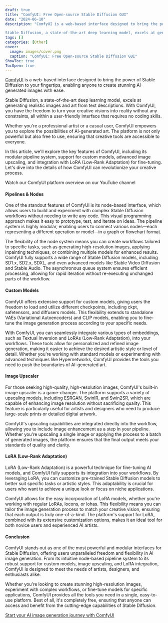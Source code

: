 ```yaml
---
draft: true
title: "ComfyUI: Free Open-source Stable Diffusion GUI"
date: "2024-06-10"
description: "ComfyUI is a web-based interface designed to bring the power of Stable Diffusion to your fingertips, enabling anyone to create stunning AI-generated images with ease.

Stable Diffusion, a state-of-the-art deep learning model, excels at generating realistic images and art from text descriptions. With ComfyUI, you have the freedom to turn"
tags: []
categories: [Other]
cover:
  image: images/cover.png
  caption: "ComfyUI: Free Open-source Stable Diffusion GUI"
ShowToc: true
TocOpen: true
---
```



[ComfyUI](https://elest.io/open-source/comfyui?ref=blog.elest.io) is a web\-based interface designed to bring the power of Stable Diffusion to your fingertips, enabling anyone to create stunning AI\-generated images with ease. 

Stable Diffusion, a state\-of\-the\-art deep learning model, excels at generating realistic images and art from text descriptions. With ComfyUI, you have the freedom to turn your creative visions into reality without any constraints, all within a user\-friendly interface that requires no coding skills.

Whether you're a professional artist or a casual user, ComfyUI empowers you to explore the possibilities of AI\-generated art. The platform is not only powerful but also free to use, ensuring that creative tools are accessible to everyone. 

In this article, we'll explore the key features of ComfyUI, including its modular pipeline system, support for custom models, advanced image upscaling, and integration with LoRA (Low\-Rank Adaptation) for fine\-tuning. Let's dive into the details of how ComfyUI can revolutionize your creative process.



Watch our ComfyUI platform overview on our YouTube channel



#### Pipelines \& Nodes

One of the standout features of ComfyUI is its node\-based interface, which allows users to build and experiment with complex Stable Diffusion workflows without needing to write any code. This visual programming approach makes it easy to prototype, test, and iterate on ideas. The pipeline system is highly modular, enabling users to connect various nodes—each representing a different operation or model—in a graph or flowchart format.

The flexibility of the node system means you can create workflows tailored to specific tasks, such as generating high\-resolution images, applying inpainting techniques, or combining multiple models for enhanced results. ComfyUI fully supports a wide range of Stable Diffusion models, including SD1\.x, SD2\.x, SDXL, and even advanced models like Stable Video Diffusion and Stable Audio. The asynchronous queue system ensures efficient processing, allowing for rapid iteration without re\-executing unchanged parts of the workflow.

#### Custom Models

ComfyUI offers extensive support for custom models, giving users the freedom to load and utilize different checkpoints, including ckpt, safetensors, and diffusers models. This flexibility extends to standalone VAEs (Variational Autoencoders) and CLIP models, enabling you to fine\-tune the image generation process according to your specific needs.

With ComfyUI, you can seamlessly integrate various types of embeddings, such as Textual Inversion and LoRAs (Low\-Rank Adaptation), into your workflows. These tools allow for personalized and refined image generation, making it easier to achieve the desired artistic style or level of detail. Whether you're working with standard models or experimenting with advanced techniques like Hypernetworks, ComfyUI provides the tools you need to push the boundaries of AI\-generated art.

#### Image Upscaler

For those seeking high\-quality, high\-resolution images, ComfyUI's built\-in image upscaler is a game\-changer. The platform supports a variety of upscaling models, including ESRGAN, SwinIR, and Swin2SR, which are capable of enhancing image resolution without sacrificing quality. This feature is particularly useful for artists and designers who need to produce large\-scale prints or detailed digital artwork.

ComfyUI's upscaling capabilities are integrated directly into the workflow, allowing you to include image enhancement as a step in your pipeline. Whether you're upscaling a single image or applying the process to a batch of generated images, the platform ensures that the final output meets your standards of quality and clarity.

#### LoRA (Low\-Rank Adaptation)

LoRA (Low\-Rank Adaptation) is a powerful technique for fine\-tuning AI models, and ComfyUI fully supports its integration into your workflows. By leveraging LoRA, you can customize pre\-trained Stable Diffusion models to better suit specific tasks or artistic styles. This adaptability is crucial for users who want to achieve a unique look or focus on niche applications.

ComfyUI allows for the easy incorporation of LoRA models, whether you're working with regular LoRAs, locons, or lohas. This flexibility means you can tailor the image generation process to match your creative vision, ensuring that each output is truly one\-of\-a\-kind. The platform's support for LoRA, combined with its extensive customization options, makes it an ideal tool for both novice users and experienced AI artists.

#### Conclusion

ComfyUI stands out as one of the most powerful and modular interfaces for Stable Diffusion, offering users unparalleled freedom and flexibility in AI image generation. From its intuitive node\-based pipeline system to its robust support for custom models, image upscaling, and LoRA integration, ComfyUI is designed to meet the needs of artists, designers, and enthusiasts alike.

Whether you're looking to create stunning high\-resolution images, experiment with complex workflows, or fine\-tune models for specific applications, ComfyUI provides all the tools you need in a single, easy\-to\-use platform. Best of all, it's completely free, ensuring that anyone can access and benefit from the cutting\-edge capabilities of Stable Diffusion.

[Start your AI image generation journey with ComfyUI](https://elest.io/open-source/comfyui?ref=blog.elest.io)



